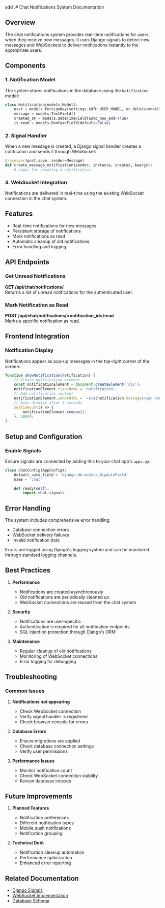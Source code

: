 add .# Chat Notifications System Documentation

## Overview
The chat notifications system provides real-time notifications for users when they receive new messages. It uses Django signals to detect new messages and WebSockets to deliver notifications instantly to the appropriate users.

## Components

### 1. Notification Model
The system stores notifications in the database using the `Notification` model:

```python
class Notification(models.Model):
    user = models.ForeignKey(settings.AUTH_USER_MODEL, on_delete=models.CASCADE, related_name='notifications')
    message = models.TextField()
    created_at = models.DateTimeField(auto_now_add=True)
    is_read = models.BooleanField(default=False)
```

### 2. Signal Handler
When a new message is created, a Django signal handler creates a notification and sends it through WebSocket:

```python
@receiver(post_save, sender=Message)
def create_message_notification(sender, instance, created, kwargs):
    # Logic for creating a notification
```

### 3. WebSocket Integration
Notifications are delivered in real-time using the existing WebSocket connection in the chat system.

## Features
- Real-time notifications for new messages
- Persistent storage of notifications
- Mark notifications as read
- Automatic cleanup of old notifications
- Error handling and logging

## API Endpoints

### Get Unread Notifications

**GET /api/chat/notifications/**  
Returns a list of unread notifications for the authenticated user.

### Mark Notification as Read

**POST /api/chat/notifications/<notification_id>/read**  
Marks a specific notification as read.

## Frontend Integration

### Notification Display
Notifications appear as pop-up messages in the top-right corner of the screen:

```javascript
function showNotification(notification) {
    // Create notification element
    const notificationElement = document.createElement('div');
    notificationElement.className = 'notification';
    // Add notification content
    notificationElement.innerHTML = `<p>${notification.message}</p> <small>${new Date(notification.created_at).toLocaleTimeString()}</small>`;
    // Auto-dismiss after 5 seconds
    setTimeout(() => {
        notificationElement.remove();
    }, 5000);
}
```

## Setup and Configuration

### Enable Signals
Ensure signals are connected by adding this to your chat app's `apps.py`:

```python
class ChatConfig(AppConfig):
    default_auto_field = 'django.db.models.BigAutoField'
    name = 'chat'

    def ready(self):
        import chat.signals
```

## Error Handling
The system includes comprehensive error handling:
- Database connection errors
- WebSocket delivery failures
- Invalid notification data

Errors are logged using Django's logging system and can be monitored through standard logging channels.

## Best Practices

1. **Performance**
   - Notifications are created asynchronously
   - Old notifications are periodically cleaned up
   - WebSocket connections are reused from the chat system

2. **Security**
   - Notifications are user-specific
   - Authentication is required for all notification endpoints
   - SQL injection protection through Django's ORM

3. **Maintenance**
   - Regular cleanup of old notifications
   - Monitoring of WebSocket connections
   - Error logging for debugging

## Troubleshooting

### Common Issues

1. **Notifications not appearing**
   - Check WebSocket connection
   - Verify signal handler is registered
   - Check browser console for errors

2. **Database Errors**
   - Ensure migrations are applied
   - Check database connection settings
   - Verify user permissions

3. **Performance Issues**
   - Monitor notification count
   - Check WebSocket connection stability
   - Review database indexes

## Future Improvements

1. **Planned Features**
   - Notification preferences
   - Different notification types
   - Mobile push notifications
   - Notification grouping

2. **Technical Debt**
   - Notification cleanup automation
   - Performance optimization
   - Enhanced error reporting

## Related Documentation
- [Django Signals](https://docs.djangoproject.com/en/stable/topics/signals/)
- [WebSocket Implementation](./websockets.md)
- [Database Schema](./database.md)
